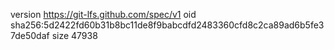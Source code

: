 version https://git-lfs.github.com/spec/v1
oid sha256:5d2422fd60b31b8bc11de8f9babcdfd2483360cfd8c2ca89ad6b5fe37de50daf
size 47938
